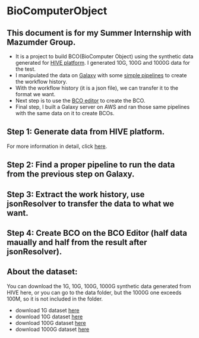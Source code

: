 # BioComputerObject
## This document is for my Summer Internship with Mazumder Group. 
* It is a project to build BCO(BioComputer Object) using the synthetic data generated for [HIVE platform](https://hive.biochemistry.gwu.edu/dna.cgi?cmd=home). I generated 10G, 100G and 1000G data for the test. 
* I manipulated the data on [Galaxy](https://usegalaxy.org) with some [simple pipelines](https://www.melbournebioinformatics.org.au/tutorials/tutorials/variant_calling_galaxy_1/variant_calling_galaxy_1/) to create the workflow history. 
* With the workflow history (it is a json file), we can transfer it to the format we want. 
* Next step is to use the [BCO editor](http://www.biocomputeobject.org/bco_editor/) to create the BCO.
* Final step, I built a Galaxy server on AWS and ran those same pipelines with the same data on it to create BCOs.

## Step 1: Generate data from HIVE platform.
For more information in detail, click [here](https://github.com/haoqianglyu/BioComputeObject/blob/master/readme/Step1_README.md).

## Step 2: Find a proper pipeline to run the data from the previous step on Galaxy.

## Step 3: Extract the work history, use jsonResolver to transfer the data to what we want.

## Step 4: Create BCO on the BCO Editor (half data maually and half from the result after jsonResolver).

## About the dataset:
You can download the 1G, 10G, 100G, 1000G synthetic data generated from HIVE here, or you can go to the data folder, but the 1000G one exceeds 100M, so it is not included in the folder.
* download 1G dataset [here](https://bco-gwu.s3.amazonaws.com/dataset/1G_data.fastq)
* download 10G dataset [here](https://bco-gwu.s3.amazonaws.com/dataset/10G_data.fastq)
* download 100G dataset [here](https://bco-gwu.s3.amazonaws.com/dataset/100G_data.fastq)
* download 1000G dataset [here](https://bco-gwu.s3.amazonaws.com/dataset/1000G_data.fastq)


